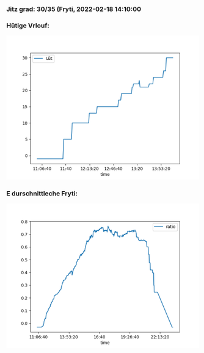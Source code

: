 ### Jitz grad: 30/35 (Fryti, 2022-02-18 14:10:00

### Hütige Vrlouf:
![Graph](Today.png)

### E durschnittleche Fryti:
![Graph](Fryti.png)